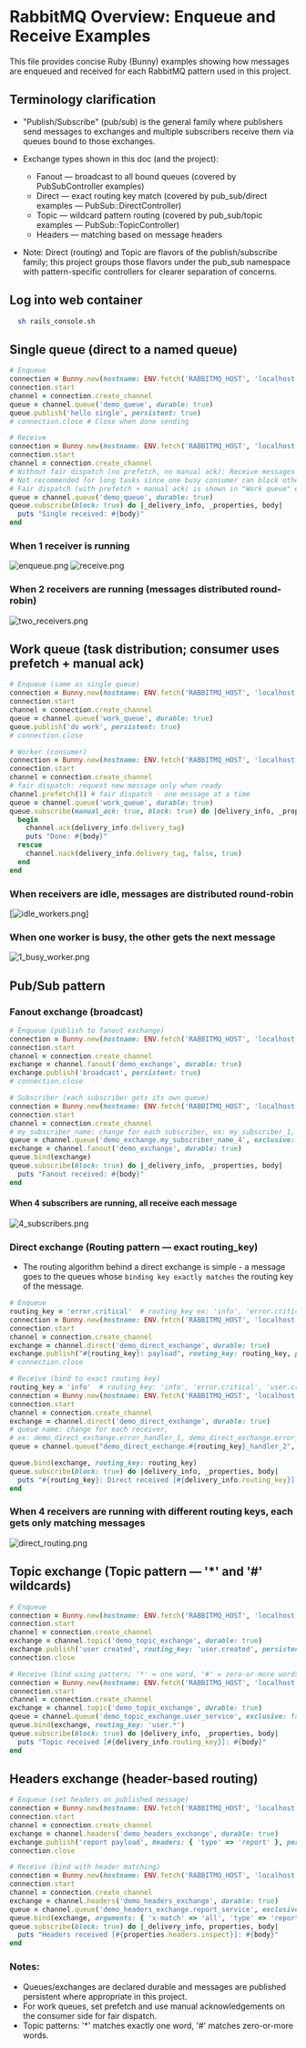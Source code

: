 # RabbitMQ Overview: Enqueue and Receive Examples

This file provides concise Ruby (Bunny) examples showing how messages are enqueued and received for each RabbitMQ
pattern used in this project.

## Terminology clarification
- "Publish/Subscribe" (pub/sub) is the general family where publishers send messages to exchanges and multiple subscribers receive them via queues bound to those exchanges.
- Exchange types shown in this doc (and the project):
  - Fanout — broadcast to all bound queues (covered by PubSubController examples)
  - Direct — exact routing key match (covered by pub_sub/direct examples — PubSub::DirectController)
  - Topic — wildcard pattern routing (covered by pub_sub/topic examples — PubSub::TopicController)
  - Headers — matching based on message headers

- Note: Direct (routing) and Topic are flavors of the publish/subscribe family; this project groups those flavors under the pub_sub namespace with pattern-specific controllers for clearer separation of concerns.

## Log into web container

```bash
  sh rails_console.sh
```

## Single queue (direct to a named queue)

```ruby
# Enqueue
connection = Bunny.new(hostname: ENV.fetch('RABBITMQ_HOST', 'localhost'))
connection.start
channel = connection.create_channel
queue = channel.queue('demo_queue', durable: true)
queue.publish('hello single', persistent: true)
# connection.close # Close when done sending

# Receive
connection = Bunny.new(hostname: ENV.fetch('RABBITMQ_HOST', 'localhost'))
connection.start
channel = connection.create_channel
# Without fair dispatch (no prefetch, no manual ack): Receive messages as they arrive, even if busy
# Not recommended for long tasks since one busy consumer can block others
# Fair dispatch (with prefetch + manual ack) is shown in "Work queue" example
queue = channel.queue('demo_queue', durable: true)
queue.subscribe(block: true) do |_delivery_info, _properties, body|
  puts "Single received: #{body}"
end
```

### When 1 receiver is running

![enqueue.png](imgs/single_queues/enqueue.png)
![receive.png](imgs/single_queues/receive.png)

### When 2 receivers are running (messages distributed round-robin)

![two_receivers.png](imgs/single_queues/two_receivers.png)

## Work queue (task distribution; consumer uses prefetch + manual ack)

```ruby
# Enqueue (same as single queue)
connection = Bunny.new(hostname: ENV.fetch('RABBITMQ_HOST', 'localhost'))
connection.start
channel = connection.create_channel
queue = channel.queue('work_queue', durable: true)
queue.publish('do work', persistent: true)
# connection.close

# Worker (consumer)
connection = Bunny.new(hostname: ENV.fetch('RABBITMQ_HOST', 'localhost'))
connection.start
channel = connection.create_channel
# fair dispatch: request new message only when ready
channel.prefetch(1) # fair dispatch - one message at a time
queue = channel.queue('work_queue', durable: true)
queue.subscribe(manual_ack: true, block: true) do |delivery_info, _properties, body|
  begin
    channel.ack(delivery_info.delivery_tag)
    puts "Done: #{body}"
  rescue
    channel.nack(delivery_info.delivery_tag, false, true)
  end
end
```

### When receivers are idle, messages are distributed round-robin

[![idle_workers.png](imgs/work_queues/idle_workers.png)]

### When one worker is busy, the other gets the next message

![1_busy_worker.png](imgs/single_queues/1_busy_worker.png)

## Pub/Sub pattern

### Fanout exchange (broadcast)

```ruby
# Enqueue (publish to fanout exchange)
connection = Bunny.new(hostname: ENV.fetch('RABBITMQ_HOST', 'localhost'))
connection.start
channel = connection.create_channel
exchange = channel.fanout('demo_exchange', durable: true)
exchange.publish('broadcast', persistent: true)
# connection.close

# Subscriber (each subscriber gets its own queue)
connection = Bunny.new(hostname: ENV.fetch('RABBITMQ_HOST', 'localhost'))
connection.start
channel = connection.create_channel
# my_subscriber_name: change for each subscriber, ex: my_subscriber_1, my_subscriber_2, etc.
queue = channel.queue('demo_exchange.my_subscriber_name_4', exclusive: false, auto_delete: true)
exchange = channel.fanout('demo_exchange', durable: true)
queue.bind(exchange)
queue.subscribe(block: true) do |_delivery_info, _properties, body|
  puts "Fanout received: #{body}"
end
```

#### When 4 subscribers are running, all receive each message
![4_subscribers.png](imgs/fanout/4_subscribers.png)

### Direct exchange (Routing pattern — exact routing_key)
- The routing algorithm behind a direct exchange is simple - a message goes to the queues whose `binding key exactly matches` the routing key of the message.
```ruby
# Enqueue
routing_key = 'error.critical'  # routing_key ex: 'info', 'error.critical', 'user.created', etc.
connection = Bunny.new(hostname: ENV.fetch('RABBITMQ_HOST', 'localhost'))
connection.start
channel = connection.create_channel
exchange = channel.direct('demo_direct_exchange', durable: true)
exchange.publish("#{routing_key}: payload", routing_key: routing_key, persistent: true)
# connection.close

# Receive (bind to exact routing key)
routing_key = 'info'  # routing_key: 'info', 'error.critical', 'user.created', etc.
connection = Bunny.new(hostname: ENV.fetch('RABBITMQ_HOST', 'localhost'))
connection.start
channel = connection.create_channel
exchange = channel.direct('demo_direct_exchange', durable: true)
# queue name: change for each receiver, 
# ex: demo_direct_exchange.error_handler_1, demo_direct_exchange.error_handler_2, demo_direct_exchange.info_handler_1, demo_direct_exchange.info_handler_2,  etc.
queue = channel.queue("demo_direct_exchange.#{routing_key}_handler_2", exclusive: false, auto_delete: true)

queue.bind(exchange, routing_key: routing_key)
queue.subscribe(block: true) do |delivery_info, _properties, body|
  puts "#{routing_key}: Direct received [#{delivery_info.routing_key}]: #{body}"
end
```
### When 4 receivers are running with different routing keys, each gets only matching messages
![direct_routing.png](imgs/direct-routing/direct.png)

## Topic exchange (Topic pattern — '*' and '#' wildcards)

```ruby
# Enqueue
connection = Bunny.new(hostname: ENV.fetch('RABBITMQ_HOST', 'localhost'))
connection.start
channel = connection.create_channel
exchange = channel.topic('demo_topic_exchange', durable: true)
exchange.publish('user created', routing_key: 'user.created', persistent: true)
connection.close

# Receive (bind using pattern; '*' = one word, '#' = zero-or-more words)
connection = Bunny.new(hostname: ENV.fetch('RABBITMQ_HOST', 'localhost'))
connection.start
channel = connection.create_channel
exchange = channel.topic('demo_topic_exchange', durable: true)
queue = channel.queue('demo_topic_exchange.user_service', exclusive: false, auto_delete: true)
queue.bind(exchange, routing_key: 'user.*')
queue.subscribe(block: true) do |delivery_info, _properties, body|
  puts "Topic received [#{delivery_info.routing_key}]: #{body}"
end
```

## Headers exchange (header-based routing)

```ruby
# Enqueue (set headers on published message)
connection = Bunny.new(hostname: ENV.fetch('RABBITMQ_HOST', 'localhost'))
connection.start
channel = connection.create_channel
exchange = channel.headers('demo_headers_exchange', durable: true)
exchange.publish('report payload', headers: { 'type' => 'report' }, persistent: true)
connection.close

# Receive (bind with header matching)
connection = Bunny.new(hostname: ENV.fetch('RABBITMQ_HOST', 'localhost'))
connection.start
channel = connection.create_channel
exchange = channel.headers('demo_headers_exchange', durable: true)
queue = channel.queue('demo_headers_exchange.report_service', exclusive: false, auto_delete: true)
queue.bind(exchange, arguments: { 'x-match' => 'all', 'type' => 'report' })
queue.subscribe(block: true) do |_delivery_info, properties, body|
  puts "Headers received [#{properties.headers.inspect}]: #{body}"
end
```

### Notes:

- Queues/exchanges are declared durable and messages are published persistent where appropriate in this project.
- For work queues, set prefetch and use manual acknowledgements on the consumer side for fair dispatch.
- Topic patterns: '*' matches exactly one word, '#' matches zero-or-more words.